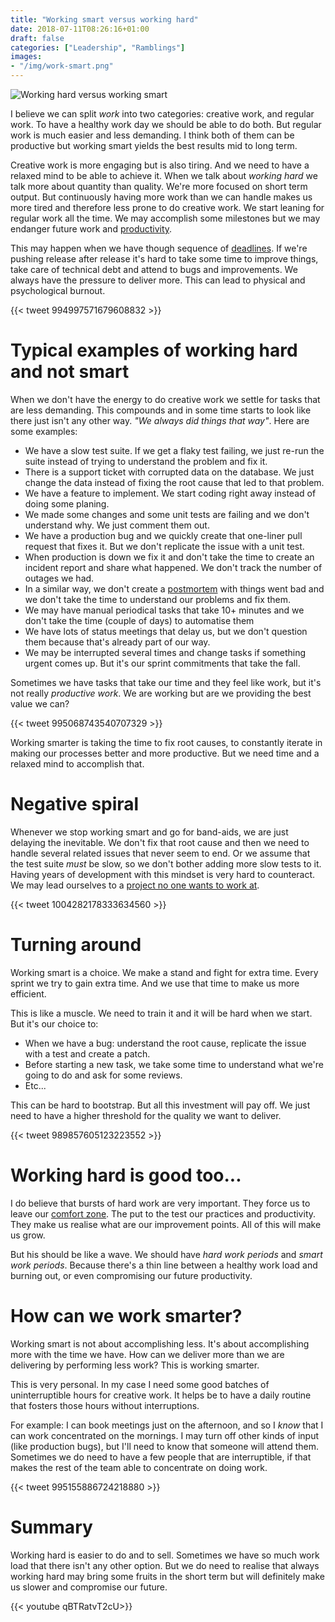 ```yaml
---
title: "Working smart versus working hard"
date: 2018-07-11T08:26:16+01:00
draft: false
categories: ["Leadership", "Ramblings"]
images:
- "/img/work-smart.png"
---
```


![Working hard versus working smart](/img/work-smart.png)

I believe we can split _work_ into two categories: creative work, and regular
work. To have a healthy work day we should be able to do both. But regular
work is much easier and less demanding. I think both of them can be productive
but working smart yields the best results mid to long term.

<!--more-->

Creative work is more engaging but is also tiring. And we need to have a relaxed
mind to be able to achieve it. When we talk about _working hard_ we talk more
about quantity than quality. We're more focused on short term output. But
continuously having more work than we can handle makes us more tired and therefore
less prone to do creative work. We start leaning for regular work all the time.
We may accomplish some milestones but we may endanger future work and [productivity](/post/productivity-index/).

This may happen when we have though sequence of [deadlines](/post/dealing-with-deadlines/).
If we're pushing release after release it's hard to take some time to improve
things, take care of technical debt and attend to bugs and improvements. We
always have the pressure to deliver more. This can lead to physical and
psychological burnout.

{{< tweet 994997571679608832 >}}

# Typical examples of working hard and not smart

When we don't have the energy to do creative work we settle for tasks that
are less demanding. This compounds and in some time starts to look like
there just isn't any other way. _"We always did things that way"_. Here are
some examples:

* We have a slow test suite. If we get a flaky test failing, we just re-run
  the suite instead of trying to understand the problem and fix it.
* There is a support ticket with corrupted data on the database. We just change
  the data instead of fixing the root cause that led to that problem.
* We have a feature to implement. We start coding right away instead of doing
  some planing.
* We made some changes and some unit tests are failing and we don't understand
  why. We just comment them out.
* We have a production bug and we quickly create that one-liner pull request
  that fixes it. But we don't replicate the issue with a unit test.
* When production is down we fix it and don't take the time to create an
  incident report and share what happened. We don't track the number of
  outages we had.
* In a similar way, we don't create a [postmortem](/post/postmortem-culture/) with things went bad and we
  don't take the time to understand our problems and fix them.
* We may have manual periodical tasks that take 10+ minutes and we don't take the time
  (couple of days) to automatise them
* We have lots of status meetings that delay us, but we don't question them
  because that's already part of our way.
* We may be interrupted several times and change tasks if something urgent
  comes up. But it's our sprint commitments that take the fall.

Sometimes we have tasks that take our time and they feel like work, but
it's not really _productive work_. We are working but are we providing the
best value we can?

{{< tweet 995068743540707329 >}}

Working smarter is taking the time to fix root causes, to constantly iterate
in making our processes better and more productive. But we need time and
a relaxed mind to accomplish that.

# Negative spiral

Whenever we stop working smart and go for band-aids, we are just delaying the
inevitable. We don't fix that root cause and then we need to handle several
related issues that never seem to end. Or we assume that the test suite _must_
be slow, so we don't bother adding more slow tests to it. Having years of
development with this mindset is very hard to counteract. We may lead ourselves
to a [project no one wants to work at](/post/project-no-one-wants-to-work-at/).

{{< tweet 1004282178333634560 >}}

# Turning around

Working smart is a choice. We make a stand and fight for extra time. Every
sprint we try to gain extra time. And we use that time to make us more
efficient.

This is like a muscle. We need to train it and it will be hard when we start.
But it's our choice to:

* When we have a bug: understand the root cause, replicate the issue with a
  test and create a patch.
* Before starting a new task, we take some time to understand what we're going
  to do and ask for some reviews.
* Etc...

This can be hard to bootstrap. But all this investment will pay off. We just
need to have a higher threshold for the quality we want to deliver.

{{< tweet 989857605123223552 >}}

# Working hard is good too...

I do believe that bursts of hard work are very important. They force us to leave
our [comfort zone](/post/comfort-zone-index/). The put to the test our practices
and productivity. They make us realise what are our improvement points. All
of this will make us grow.

But his should be like a wave. We should have _hard work periods_ and _smart work periods_.
Because there's a thin line between a healthy work load and burning out, or
even compromising our future productivity.

# How can we work smarter?

Working smart is not about accomplishing less. It's about accomplishing more
with the time we have. How can we deliver more than we are delivering by
performing less work? This is working smarter.

This is very personal. In my case I need some good batches of uninterruptible
hours for creative work. It helps be to have a daily routine that fosters those
hours without interruptions.

For example: I can book meetings just on the afternoon, and so I _know_ that
I can work concentrated on the mornings. I may turn off other kinds of input
(like production bugs), but I'll need to know that someone will attend them.
Sometimes we do need to have a few people that are interruptible, if that
makes the rest of the team able to concentrate on doing work.

{{< tweet 995155886724218880 >}}

# Summary

Working hard is easier to do and to sell. Sometimes we have so much work load
that there isn't any other option. But we do need to realise that always working
hard may bring some fruits in the short term but will definitely make us slower
and compromise our future.

{{< youtube qBTRatvT2cU>}}
